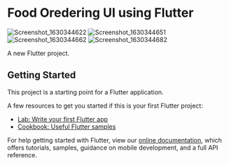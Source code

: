# Food Oredering UI using Flutter
![Screenshot_1630344622](https://user-images.githubusercontent.com/52535893/131380439-56302d19-841e-47ae-94be-b4219a8bee94.png)
![Screenshot_1630344651](https://user-images.githubusercontent.com/52535893/131380577-731dfc9f-627b-442c-ad8d-9f53ce4533a5.png)
![Screenshot_1630344662](https://user-images.githubusercontent.com/52535893/131380609-ae12278b-aed3-41ba-bfef-7b7264b62e81.png)
![Screenshot_1630344682](https://user-images.githubusercontent.com/52535893/131380626-f366bdbe-0b17-408e-9fb7-497fce76cc10.png)

A new Flutter project.

## Getting Started

This project is a starting point for a Flutter application.

A few resources to get you started if this is your first Flutter project:

- [Lab: Write your first Flutter app](https://flutter.dev/docs/get-started/codelab)
- [Cookbook: Useful Flutter samples](https://flutter.dev/docs/cookbook)

For help getting started with Flutter, view our
[online documentation](https://flutter.dev/docs), which offers tutorials,
samples, guidance on mobile development, and a full API reference.
